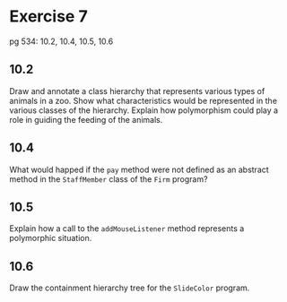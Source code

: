 # Exercise 7

pg 534: 10.2, 10.4, 10.5, 10.6

## 10.2

Draw and annotate a class hierarchy that represents various types of animals in a zoo. Show what characteristics would be represented in the various classes of the hierarchy. Explain how polymorphism could play a role in guiding the feeding of the animals.

## 10.4

What would happed if the `pay` method were not defined as an abstract method in the `StaffMember` class of the `Firm` program?

## 10.5

Explain how a call to the `addMouseListener` method represents a polymorphic situation.

## 10.6

Draw the containment hierarchy tree for the `SlideColor` program.

